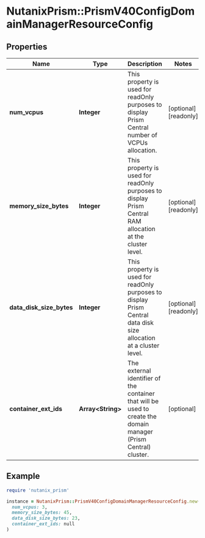 # NutanixPrism::PrismV40ConfigDomainManagerResourceConfig

## Properties

| Name | Type | Description | Notes |
| ---- | ---- | ----------- | ----- |
| **num_vcpus** | **Integer** | This property is used for readOnly purposes to display Prism Central number of VCPUs allocation. | [optional][readonly] |
| **memory_size_bytes** | **Integer** | This property is used for readOnly purposes to display Prism Central RAM allocation at the cluster level. | [optional][readonly] |
| **data_disk_size_bytes** | **Integer** | This property is used for readOnly purposes to display Prism Central data disk size allocation at a cluster level. | [optional][readonly] |
| **container_ext_ids** | **Array&lt;String&gt;** | The external identifier of the container that will be used to create the domain manager (Prism Central) cluster. | [optional] |

## Example

```ruby
require 'nutanix_prism'

instance = NutanixPrism::PrismV40ConfigDomainManagerResourceConfig.new(
  num_vcpus: 3,
  memory_size_bytes: 45,
  data_disk_size_bytes: 23,
  container_ext_ids: null
)
```

